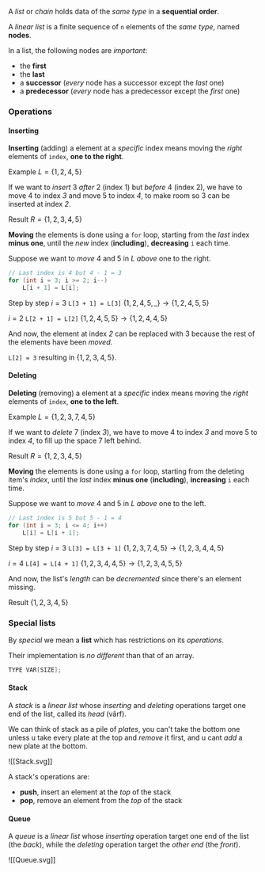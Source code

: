 A _list_ or _chain_ holds data of the _same type_ in a **sequential order**.

A _linear list_ is a finite sequence of `n` elements of the _same type_, named **nodes**.

In a list, the following nodes are _important_:
- the **first**
- the **last**
- a **successor** (_every_ node has a successor except the _last_ one)
- a **predecessor** (_every_ node has a predecessor except the _first_ one)
### Operations
#### Inserting
**Inserting** (adding) a element at a _specific_ index means moving the _right_ elements of `index`, **one to the right**.

Example
$L=\{1, 2, 4, 5\}$

If we want to _insert_ $3$ _after_ $2$ (index 1) but _before_ $4$ (index 2), we have to move $4$ to index _3_ and move $5$ to index _4_, to make room so $3$ can be inserted at index _2_.

Result
$R=\{1, 2, 3, 4, 5\}$

**Moving** the elements is done using a `for` loop, starting from the _last_ index **minus one**, until the _new_ index (**including**), **decreasing** `i` each time.

Suppose we want to _move_ $4$ and $5$ in $L$ _above_ one to the right.
```c++
// Last index is 4 but 4 - 1 = 3
for (int i = 3; i >= 2; i--)
	L[i + 1] = L[i];
```

Step by step
$i=3$
  `L[3 + 1] = L[3]`
  $\{1, 2, 4, 5, \_\} \rightarrow \{1, 2, 4, 5, 5\}$
  
$i = 2$
  `L[2 + 1] = L[2]`
  $\{1, 2, 4, 5, 5\} \rightarrow \{1, 2, 4, 4, 5\}$

And now, the element at index _2_ can be replaced with $3$ because the rest of the elements have been _moved_.

`L[2] = 3` resulting in $\{1, 2, 3, 4, 5\}$.
#### Deleting
**Deleting** (removing) a element at a _specific_ index means moving the _right_ elements of `index`, **one to the left**.

Example
$L=\{1, 2, 3, 7, 4, 5\}$

If we want to _delete_ $7$ (index _3_), we have to move $4$ to index _3_ and move $5$ to index _4_, to fill up the space $7$ left behind.

Result
$R=\{1, 2, 3, 4, 5\}$

**Moving** the elements is done using a `for` loop, starting from the deleting item's _index_, until the _last_ index **minus one** (**including**), **increasing** `i` each time.

Suppose we want to _move_ $4$ and $5$ in $L$ _above_ one to the left.
```c++
// Last index is 5 but 5 - 1 = 4
for (int i = 3; i <= 4; i++)
	L[i] = L[i + 1];
```

Step by step
$i=3$
  `L[3] = L[3 + 1]`
  $\{1, 2, 3, 7, 4, 5\} \rightarrow \{1, 2, 3, 4, 4, 5\}$
  
$i = 4$
  `L[4] = L[4 + 1]`
  $\{1, 2, 3, 4, 4, 5\} \rightarrow \{1, 2, 3, 4, 5, 5\}$

And now, the list's _length_ can be _decremented_ since there's an element missing.

Result
$\{1, 2, 3, 4, 5\}$
### Special lists

By _special_ we mean a **list** which has restrictions on its _operations_.

Their implementation is _no different_ than that of an array.
```c++
TYPE VAR[SIZE];
```

#### Stack
A _stack_ is a _linear list_ whose _inserting_ and _deleting_ operations target one end of the list, called its _head_ (vârf).

We can think of stack as a pile of _plates_, you can't take the bottom one unless u take every plate at the top and _remove_ it first, and u cant _add_ a new plate at the bottom.

![[Stack.svg]]

A stack's operations are:
- **push**, insert an element at the _top_ of the stack
- **pop**, remove an element from the _top_ of the stack

#### Queue
A _queue_ is a _linear list_ whose _inserting_ operation target one end of the list (the _back_), while the _deleting_ operation target the _other end_ (the _front_).

![[Queue.svg]]